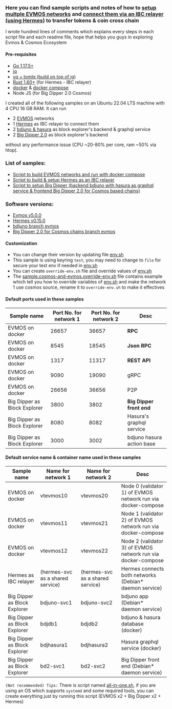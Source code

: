 ### Here you can find sample scripts and notes of how to [setup multple EVMOS networks](https://github.com/VictorTrustyDev/EVMOS-sample-scripts/tree/main/evmos-on-docker) and [connect them via an IBC relayer (using Hermes)](https://github.com/VictorTrustyDev/EVMOS-sample-scripts/tree/main/hermes-as-ibc-relayer) to transfer tokens & coin cross chain

I wrote hundred lines of comments which explains every steps in each script file and each readme file, hope that helps you guys in exploring Evmos & Cosmos Ecosystem

#### Pre-requisites
- [Go 1.17.5+](https://go.dev/doc/install)
- [jq](https://stedolan.github.io/jq/download)
- [yq + tomlq (build on top of jq)](https://github.com/kislyuk/yq)
- [Rust 1.60+](https://www.rust-lang.org/tools/install) (for Hermes - IBC relayer)
- [docker](https://docs.docker.com/engine/install/) & [docker compose](https://docs.docker.com/compose/install/)
- Node JS (for Big Dipper 2.0 Cosmos)

I created all of the following samples on an Ubuntu 22.04 LTS machine with 4 CPU 16 GB RAM. It can run 
- 2 [EVMOS](https://github.com/evmos/evmos/tree/v5.0.0) networks
- 1 [Hermes](https://github.com/informalsystems/ibc-rs/tree/v0.15.0) as IBC relayer to connect them
- 2 [bdjuno & hasura](https://github.com/forbole/bdjuno/tree/chains/evmos/mainnet) as block explorer's backend & graphql service
- 2 [Big Dipper 2.0](https://github.com/forbole/big-dipper-2.0-cosmos/tree/chains/evmos) as block explorer's backend

without any performance issue (CPU ~20-80% per core, ram ~50% via htop).

### List of samples:
- [Script to build EVMOS networks and run with docker compose](https://github.com/VictorTrustyDev/EVMOS-sample-scripts/blob/main/evmos-on-docker)
- [Script to build & setup Hermes as an IBC relayer](https://github.com/VictorTrustyDev/EVMOS-sample-scripts/blob/main/hermes-as-ibc-relayer)
- [Script to setup Big Dipper (backend bdjuno with hasura as graphql service & frontend Big Dipper 2.0 for Cosmos based chains)](https://github.com/VictorTrustyDev/EVMOS-sample-scripts/blob/main/big-dipper-as-block-explorer)

### Software versions:

- [Evmos v5.0.0](https://github.com/evmos/evmos/tree/v5.0.0)
- [Hermes v0.15.0](https://github.com/informalsystems/ibc-rs/tree/v0.15.0)
- [bdjuno branch evmos](https://github.com/forbole/bdjuno/tree/chains/evmos/mainnet)
- [Big Dipper 2.0 for Cosmos chains branch evmos](https://github.com/forbole/big-dipper-2.0-cosmos/tree/chains/evmos)

#### Customization
- You can change their version by updating file [env.sh](https://github.com/VictorTrustyDev/EVMOS-sample-scripts/blob/main/env.sh)
- This sample is using keyring `test`, you may need to change to `file` for secure your test env if needed in [env.sh](https://github.com/VictorTrustyDev/EVMOS-sample-scripts/blob/main/env.sh)
- You can create `override-env.sh` file and override values of [env.sh](https://github.com/VictorTrustyDev/EVMOS-sample-scripts/blob/main/env.sh)
- The [sample.cosmos-and-evmos.override-env.sh](https://github.com/VictorTrustyDev/EVMOS-sample-scripts/blob/main/sample.cosmos-and-evmos.override-env.sh) file contains example which tell you how to override variables of [env.sh](https://github.com/VictorTrustyDev/EVMOS-sample-scripts/blob/main/env.sh) and make the network 1 use cosmos source, rename it to `override-env.sh` to make it effectives

#### Default ports used in these samples

| Sample name | Port No. for network 1 | Port No. for network 2 | Desc |
| --- | --- | --- | --- |
| EVMOS on docker | 26657 | 36657 | **RPC** |
| EVMOS on docker | 8545 | 18545 | **Json RPC** |
| EVMOS on docker | 1317 | 11317 | **REST API** |
| EVMOS on docker | 9090 | 19090 | gRPC |
| EVMOS on docker | 26656 | 36656 | P2P |
| Big Dipper as Block Explorer | 3800 | 3802 | **Big Dipper front end** |
| Big Dipper as Block Explorer | 8080 | 8082 | Hasura's graphql service |
| Big Dipper as Block Explorer | 3000 | 3002 | bdjuno hasura action base |

#### Default service name & container name used in these samples
| Sample name | Name for network 1 | Name for network 2 | Desc |
| --- | --- | --- | --- |
| EVMOS on docker | vtevmos10 | vtevmos20 | Node 0 (validator 1) of EVMOS network run via docker-compose |
| EVMOS on docker | vtevmos11 | vtevmos21 | Node 1 (validator 2) of EVMOS network run via docker-compose |
| EVMOS on docker | vtevmos12 | vtevmos22 | Node 2 (validator 3) of EVMOS network run via docker-compose |
| Hermes as IBC relayer | (hermes-svc as a shared service) | (hermes-svc as a shared service) | Hermes connects both networks (Debian* daemon service) |
| Big Dipper as Block Explorer | bdjuno-svc1 | bdjuno-svc2 | bdjuno app (Debian* daemon service) |
| Big Dipper as Block Explorer | bdjdb1 | bdjdb2 | bdjuno & hasura database (docker) |
| Big Dipper as Block Explorer | bdjhasura1 | bdjhasura2 | Hasura graphql service (docker) |
| Big Dipper as Block Explorer | bd2-svc1 | bd2-svc2 | Big Dipper front end (Debian* daemon service) |

`(Not recommended) Tips:` There is script named [all-in-one.sh](https://github.com/VictorTrustyDev/EVMOS-sample-scripts/blob/main/all-in-one.sh), if you are using an OS which supports `systemd` and some required tools, you can create everything just by running this script (EVMOS x2 + Big Dipper x2 + Hermes)
